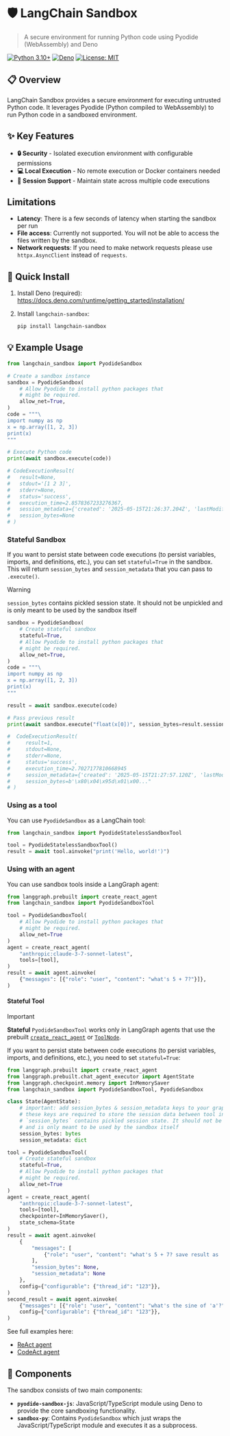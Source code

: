# 🛡️ LangChain Sandbox

> A secure environment for running Python code using Pyodide (WebAssembly) and Deno

[![Python 3.10+](https://img.shields.io/badge/Python-3.10+-blue.svg)](https://www.python.org/downloads/)
[![Deno](https://img.shields.io/badge/Deno-Required-green.svg)](https://deno.land/)
[![License: MIT](https://img.shields.io/badge/License-MIT-yellow.svg)](https://opensource.org/licenses/MIT)

## 📋 Overview

LangChain Sandbox provides a secure environment for executing untrusted Python code. It leverages Pyodide (Python compiled to WebAssembly) to run Python code in a sandboxed environment.

## ✨ Key Features

- **🔒 Security** - Isolated execution environment with configurable permissions
- **💻 Local Execution** - No remote execution or Docker containers needed
- **🔄 Session Support** - Maintain state across multiple code executions

## Limitations

- **Latency**: There is a few seconds of latency when starting the sandbox per run
- **File access**: Currently not supported. You will not be able to access the files written by the sandbox.
- **Network requests**: If you need to make network requests please use `httpx.AsyncClient` instead of `requests`.

## 🚀 Quick Install

1. Install Deno (required): https://docs.deno.com/runtime/getting_started/installation/

2. Install `langchain-sandbox`:
    
    ```bash
    pip install langchain-sandbox
    ```

## 💡 Example Usage

```python
from langchain_sandbox import PyodideSandbox

# Create a sandbox instance
sandbox = PyodideSandbox(
    # Allow Pyodide to install python packages that
    # might be required.
    allow_net=True,
)
code = """\
import numpy as np
x = np.array([1, 2, 3])
print(x)
"""

# Execute Python code
print(await sandbox.execute(code))

# CodeExecutionResult(
#   result=None, 
#   stdout='[1 2 3]', 
#   stderr=None, 
#   status='success', 
#   execution_time=2.8578367233276367,
#   session_metadata={'created': '2025-05-15T21:26:37.204Z', 'lastModified': '2025-05-15T21:26:37.831Z', 'packages': ['numpy']},
#   session_bytes=None
# )
```

### Stateful Sandbox

If you want to persist state between code executions (to persist variables, imports,
and definitions, etc.), you can set `stateful=True` in the sandbox. This will return
`session_bytes` and `session_metadata` that you can pass to `.execute()`.

> [!warning]
> `session_bytes` contains pickled session state. It should not be unpickled
> and is only meant to be used by the sandbox itself

```python
sandbox = PyodideSandbox(
    # Create stateful sandbox
    stateful=True,
    # Allow Pyodide to install python packages that
    # might be required.
    allow_net=True,
)
code = """\
import numpy as np
x = np.array([1, 2, 3])
print(x)
"""

result = await sandbox.execute(code)

# Pass previous result
print(await sandbox.execute("float(x[0])", session_bytes=result.session_bytes, session_metadata=result.session_metadata))

#  CodeExecutionResult(
#     result=1, 
#     stdout=None, 
#     stderr=None, 
#     status='success', 
#     execution_time=2.7027177810668945
#     session_metadata={'created': '2025-05-15T21:27:57.120Z', 'lastModified': '2025-05-15T21:28:00.061Z', 'packages': ['numpy', 'dill']},
#     session_bytes=b'\x80\x04\x95d\x01\x00..."
# )
```

### Using as a tool

You can use `PyodideSandbox` as a LangChain tool:

```python
from langchain_sandbox import PyodideStatelessSandboxTool

tool = PyodideStatelessSandboxTool()
result = await tool.ainvoke("print('Hello, world!')")
```

### Using with an agent

You can use sandbox tools inside a LangGraph agent:

```python
from langgraph.prebuilt import create_react_agent
from langchain_sandbox import PyodideSandboxTool

tool = PyodideSandboxTool(
    # Allow Pyodide to install python packages that
    # might be required.
    allow_net=True
)
agent = create_react_agent(
    "anthropic:claude-3-7-sonnet-latest",
    tools=[tool],
)
result = await agent.ainvoke(
    {"messages": [{"role": "user", "content": "what's 5 + 7?"}]},
)
```

#### Stateful Tool

> [!important]
> **Stateful** `PyodideSandboxTool` works only in LangGraph agents that use the prebuilt [`create_react_agent`](https://langchain-ai.github.io/langgraph/reference/agents/#langgraph.prebuilt.chat_agent_executor.create_react_agent) or [`ToolNode`](https://langchain-ai.github.io/langgraph/reference/agents/#langgraph.prebuilt.tool_node.ToolNode).

If you want to persist state between code executions (to persist variables, imports,
and definitions, etc.), you need to set `stateful=True`:

```python
from langgraph.prebuilt import create_react_agent
from langgraph.prebuilt.chat_agent_executor import AgentState
from langgraph.checkpoint.memory import InMemorySaver
from langchain_sandbox import PyodideSandboxTool, PyodideSandbox

class State(AgentState):
    # important: add session_bytes & session_metadata keys to your graph state schema - 
    # these keys are required to store the session data between tool invocations.
    # `session_bytes` contains pickled session state. It should not be unpickled
    # and is only meant to be used by the sandbox itself
    session_bytes: bytes
    session_metadata: dict

tool = PyodideSandboxTool(
    # Create stateful sandbox
    stateful=True,
    # Allow Pyodide to install python packages that
    # might be required.
    allow_net=True
)
agent = create_react_agent(
    "anthropic:claude-3-7-sonnet-latest",
    tools=[tool],
    checkpointer=InMemorySaver(),
    state_schema=State
)
result = await agent.ainvoke(
    {
        "messages": [
            {"role": "user", "content": "what's 5 + 7? save result as 'a'"}
        ],
        "session_bytes": None,
        "session_metadata": None
    },
    config={"configurable": {"thread_id": "123"}},
)
second_result = await agent.ainvoke(
    {"messages": [{"role": "user", "content": "what's the sine of 'a'?"}]},
    config={"configurable": {"thread_id": "123"}},
)
```



See full examples here:

* [ReAct agent](examples/react_agent.py)
* [CodeAct agent](examples/codeact_agent.py)

## 🧩 Components

The sandbox consists of two main components:

- **`pyodide-sandbox-js`**: JavaScript/TypeScript module using Deno to provide the core sandboxing functionality.
- **`sandbox-py`**: Contains `PyodideSandbox` which just wraps the JavaScript/TypeScript module and executes it as a subprocess.
